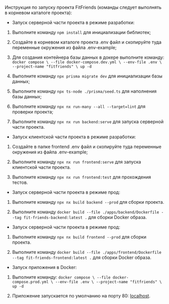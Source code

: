 Инструкция по запуску проекта FitFriends (команды следует выполнять в корневом каталоге проекта):

- Запуск серверной части проекта в режиме разработки:

1. Выполните команду `npm install` для инициализации библиотек;

2. Создайте в корневом каталоге проекта .env файл и скопируйте туда переменные окружения из файла .env-example;

3. Для создания контейнера базы данных в докере выполните команду:
`docker compose \
--file docker-compose.dev.yml \
--env-file .env \
--project-name "fitfriends" \
up -d`

4. Выполните команду `npx prisma migrate dev` для инициализации базы данных;

5. Выполните команду `npx ts-node ./prisma/seed.ts` для наполнения базы данных;

6. Выполните команду `npx nx run-many --all --target=lint` для проверки проекта;

7. Выполните команду `npx nx run backend:serve` для запуска серверной части проекта.

- Запуск клиентской части проекта в режиме разработки:

1. Создайте в папке frontend .env файл и скопируйте туда переменные окружения из файла .env-example;

2. Выполните команду `npx nx run frontend:serve` для запуска клиентской части проекта.

3. Выполните команду `npx nx run frontend:test` для прохождения тестов.

- Запуск серверной части проекта в режиме прод:

1. Выполните команду `npx nx build backend --prod` для сборки проекта.

2. Выполните команду `docker build --file ./apps/backend/Dockerfile --tag fit-friends-backend:latest .` для сборки Docker образа.

- Запуск серверной части проекта в режиме прод:

1. Выполните команду `npx nx build frontend --prod` для сборки проекта.

2. Выполните команду `docker build --file ./apps/frontend/Dockerfile --tag fit-friends-frontend:latest .` для сборки Docker образа.

- Запуск приложения в Docker:
1. Выполните команду:
`docker compose \
--file docker-compose.prod.yml \
--env-file .env \
--project-name "fitfriends" \
up -d`

2. Приложение запускается по умолчанию на порту 80: [localhost](http://localhost:80).
